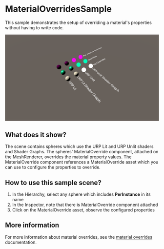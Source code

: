 # MaterialOverridesSample

This sample demonstrates the setup of overriding a material's properties without having to write code.

<img src="../../../READMEimages/MaterialOverridesSample.PNG" width="600">

## What does it show?

The scene contains spheres which use the URP Lit and URP Unlit shaders and Shader Graphs. The spheres' MaterialOverride component, attached on the MeshRenderer, overrides the material property values. The MaterialOverride component references a MaterialOverride asset which you can use to configure the properties to override.

## How to use this sample scene?

1. In the Hierarchy, select any sphere which includes **PerInstance** in its name
2. In the Inspector, note that there is MaterialOverride component attached
3. Click on the MaterialOverride asset, observe the configured properties

## More information

For more information about material overrides, see the [material overrides](https://docs.unity3d.com/Packages/com.unity.rendering.hybrid@latest/index.html?subfolder=/manual/material_overrides.html) documentation.